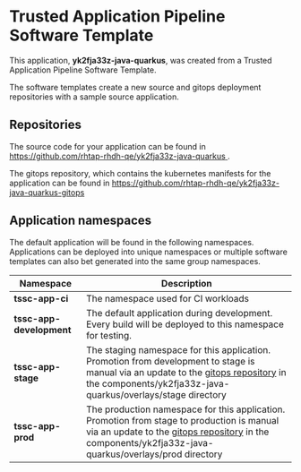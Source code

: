 # Trusted Application Pipeline Software Template

This application, **yk2fja33z-java-quarkus**, was created from a Trusted Application Pipeline Software Template.

The software templates create a new source and gitops deployment repositories with a sample source application. 

## Repositories

The source code for your application can be found in [https://github.com/rhtap-rhdh-qe/yk2fja33z-java-quarkus ](https://github.com/rhtap-rhdh-qe/yk2fja33z-java-quarkus ).
 
The gitops repository, which contains the kubernetes manifests for the application can be found in 
[https://github.com/rhtap-rhdh-qe/yk2fja33z-java-quarkus-gitops ](https://github.com/rhtap-rhdh-qe/yk2fja33z-java-quarkus-gitops ) 

## Application namespaces 

The default application will be found in the following namespaces. Applications can be deployed into unique namespaces or multiple software templates can also bet generated into the same group namespaces.  

|  Namespace   |  Description   |  
| -------- | -------- |
| **tssc-app-ci** | The namespace used for CI workloads |
| **tssc-app-development** | The default application during development. Every build will be deployed to this namespace for testing. |
| **tssc-app-stage** | The staging namespace for this application. Promotion from development to stage is manual via an update to the [gitops repository](https://github.com/rhtap-rhdh-qe/yk2fja33z-java-quarkus-gitops ) in the components/yk2fja33z-java-quarkus/overlays/stage directory |
| **tssc-app-prod** | The production namespace for this application. Promotion from stage to production is manual via an update to the [gitops repository](https://github.com/rhtap-rhdh-qe/yk2fja33z-java-quarkus-gitops ) in the components/yk2fja33z-java-quarkus/overlays/prod directory |